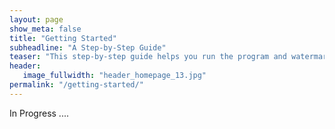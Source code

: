 ```yaml
---
layout: page
show_meta: false
title: "Getting Started"
subheadline: "A Step-by-Step Guide"
teaser: "This step-by-step guide helps you run the program and watermark your audio."
header:
   image_fullwidth: "header_homepage_13.jpg"
permalink: "/getting-started/"
---
```

In Progress ....

